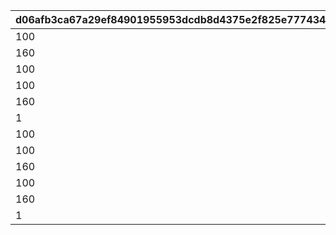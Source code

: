 |d06afb3ca67a29ef84901955953dcdb8d4375e2f825e7774342e7acf187ed0cb|7182ed0e152a9d99340a6d6a584f5687c5f9c0f1f42af6cc201b93606d62cb9f|887b56b8976be18b9825c579941c9cf2b65a4023b8274e157b90e4bf633e55e8|acd4b5301ea89b793b7e2aabd99e1f4dced087974a29c4e2a32da98cb7f7fe8a|bf36bf87dcbdc3272b602e131a4a9667ea49e235c9659fa8eb0ab717f8861764|c48761f498a50e93798b77f2c7bb948619f6e4fef3b657c071bb1b7eacf5ee63|137f8ef18fe238e2d7787bc2d5dee2bf2a48b82fc581edd8f08f1d288ddfb794|
| --- | --- | --- | --- | --- | --- | --- |
|100|1004|50|200|150|1|250|
|160|1004|80|320|240|2|400|
|100|1004|50|200|150|3|250|
|100|1004|50|200|150|5|250|
|160|1004|80|320|240|6|400|
|1|1004|1|2|1|12|3|
|100|1005|50|200|150|1|250|
|100|1005|50|200|150|3|250|
|160|1005|80|320|240|4|400|
|100|1005|50|200|150|5|250|
|160|1005|80|320|240|7|400|
|1|1005|1|2|1|13|3|